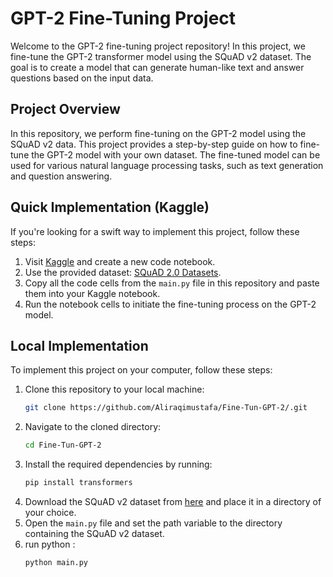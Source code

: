 # GPT-2 Fine-Tuning Project

Welcome to the GPT-2 fine-tuning project repository! In this project, we fine-tune the GPT-2 transformer model using the SQuAD v2 dataset. The goal is to create a model that can generate human-like text and answer questions based on the input data.

## Project Overview

In this repository, we perform fine-tuning on the GPT-2 model using the SQuAD v2 data. This project provides a step-by-step guide on how to fine-tune the GPT-2 model with your own dataset. The fine-tuned model can be used for various natural language processing tasks, such as text generation and question answering.

## Quick Implementation (Kaggle)

If you're looking for a swift way to implement this project, follow these steps:

1. Visit [Kaggle](https://www.kaggle.com) and create a new code notebook.
2. Use the provided dataset: [SQuAD 2.0 Datasets](https://www.kaggle.com/datasets/studentmustafaai/datasets-squad-20).
3. Copy all the code cells from the `main.py` file in this repository and paste them into your Kaggle notebook.
4. Run the notebook cells to initiate the fine-tuning process on the GPT-2 model.

## Local Implementation

To implement this project on your computer, follow these steps:

1. Clone this repository to your local machine:
   ```bash
   git clone https://github.com/Aliraqimustafa/Fine-Tun-GPT-2/.git
   ```
2. Navigate to the cloned directory:
   ```bash
   cd Fine-Tun-GPT-2
   ```
3. Install the required dependencies by running:
   ```bash
   pip install transformers
   ```
4. Download the SQuAD v2 dataset from [here](https://www.kaggle.com/datasets/studentmustafaai/datasets-squad-20) and place it in a directory of your choice.
5. Open the ```main.py``` file and set the path variable to the directory containing the SQuAD v2 dataset.
6. run python :
   ```bash
   python main.py
   ```
 
